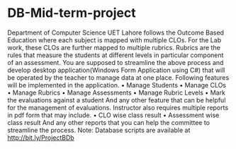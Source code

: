 # DB-Mid-term-project
Department of Computer Science UET Lahore follows the Outcome Based Education where each subject is  mapped with multiple CLOs. For the Lab work, these CLOs are further mapped to multiple rubrics. Rubrics are  the rules that measure the students at different levels in particular component of an assessment.
You are supposed to streamline the above process and develop desktop application(Windows Form Application 
using C#) that will be operated by the teacher to manage data at one place. Following features will be 
implemented in the application. 
• Manage Students 
• Manage CLOs 
• Manage Rubrics 
• Manage Assessments 
• Manage Rubric Levels 
• Mark the evaluations against a student 
And any other feature that can be helpful for the management of evaluations. 
Instructor also requires multiple reports in pdf form that may include. 
• CLO wise class result 
• Assessment wise class result 
And any other reports that you can help the committee to streamline the process. 
Note: Database scripts are available at http://bit.ly/ProjectBDb
